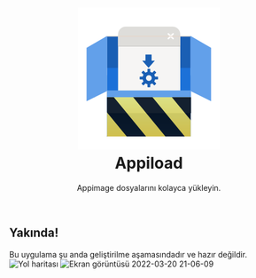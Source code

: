 <h1 align="center">
<img src="assets/icon-devel.svg"><br>
Appiload
</h1>
<p align="center">Appimage dosyalarını kolayca yükleyin.</p>
<br>

## Yakında!
Bu uygulama şu anda geliştirilme aşamasındadır ve hazır değildir. ![Yol haritası](https://github.com/Afacanc38/appiload/projects/1)
![Ekran görüntüsü 2022-03-20 21-06-09](https://user-images.githubusercontent.com/66299502/159176243-931d7c9d-2132-4e9e-8fce-fcbc2bd36070.png)
